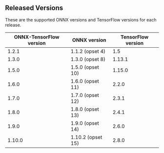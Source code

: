 ## Released Versions

These are the supported ONNX versions and TensorFlow versions for each release.

ONNX-TensorFlow version|ONNX version|TensorFlow version
-----------------------|------------|------------------
1.2.1|1.1.2 (opset 4)|1.5
1.3.0|1.3.0 (opset 8)|1.13.1
1.5.0|1.5.0 (opset 10)|1.15.0
1.6.0|1.6.0 (opset 11)|2.2.0
1.7.0|1.7.0 (opset 12)|2.3.1
1.8.0|1.8.0 (opset 13)|2.4.1
1.9.0|1.9.0 (opset 14)|2.6.0
1.10.0|1.10.2 (opset 15)|2.8.0
